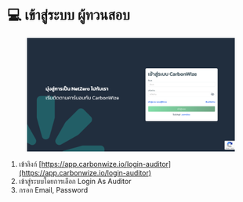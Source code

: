 # 💻 เข้าสู่ระบบ ผู้ทวนสอบ

<figure><img src="../.gitbook/assets/image (4).png" alt=""><figcaption></figcaption></figure>

1. เข้าลิงก์ [https://app.carbonwize.io/login-auditor](https://app.carbonwize.io/login-auditor)
2. เข้าสู่ระบบโดยการเลือก Login As Auditor
3. กรอก Email, Password
